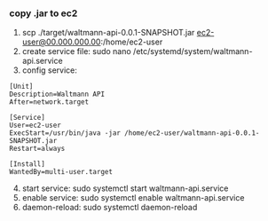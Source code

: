 ### copy .jar to ec2

1. scp ./target/waltmann-api-0.0.1-SNAPSHOT.jar ec2-user@00.000.000.00:/home/ec2-user
2. create service file: sudo nano /etc/systemd/system/waltmann-api.service
3. config service:
```
[Unit]
Description=Waltmann API
After=network.target

[Service]
User=ec2-user
ExecStart=/usr/bin/java -jar /home/ec2-user/waltmann-api-0.0.1-SNAPSHOT.jar
Restart=always

[Install]
WantedBy=multi-user.target
```
4. start service: sudo systemctl start waltmann-api.service
5. enable service: sudo systemctl enable waltmann-api.service
6. daemon-reload: sudo systemctl daemon-reload